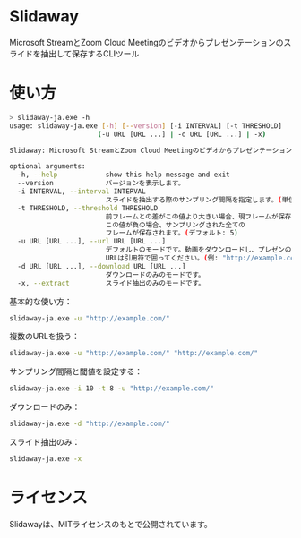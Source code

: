 # Slidaway

Microsoft StreamとZoom Cloud Meetingのビデオからプレゼンテーションのスライドを抽出して保存するCLIツール

# 使い方

```bash
> slidaway-ja.exe -h
usage: slidaway-ja.exe [-h] [--version] [-i INTERVAL] [-t THRESHOLD]
                      (-u URL [URL ...] | -d URL [URL ...] | -x)

Slidaway: Microsoft StreamとZoom Cloud Meetingのビデオからプレゼンテーションのスライドを抽出して保存するCLIツール

optional arguments:
  -h, --help            show this help message and exit
  --version             バージョンを表示します。
  -i INTERVAL, --interval INTERVAL
                        スライドを抽出する際のサンプリング間隔を指定します。(単位: 秒, デフォルト: 3)
  -t THRESHOLD, --threshold THRESHOLD
                        前フレームとの差がこの値より大きい場合、現フレームが保存されます。
                        この値が負の場合、サンプリングされた全ての
                        フレームが保存されます。(デフォルト: 5)
  -u URL [URL ...], --url URL [URL ...]
                        デフォルトのモードです。動画をダウンロードし、プレゼンのスライドを抽出します。
                        URLは引用符で囲ってください。(例: "http://example.com/")
  -d URL [URL ...], --download URL [URL ...]
                        ダウンロードのみのモードです。
  -x, --extract         スライド抽出のみのモードです。
```

基本的な使い方：
```bash
slidaway-ja.exe -u "http://example.com/"
```

複数のURLを扱う：
```bash
slidaway-ja.exe -u "http://example.com/" "http://example.com/"
```

サンプリング間隔と閾値を設定する：
```bash
slidaway-ja.exe -i 10 -t 8 -u "http://example.com/"
```

ダウンロードのみ：
```bash
slidaway-ja.exe -d "http://example.com/"
```

スライド抽出のみ：
```bash
slidaway-ja.exe -x
```

# ライセンス

Slidawayは、MITライセンスのもとで公開されています。
